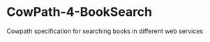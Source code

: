 CowPath-4-BookSearch
====================

Cowpath specification for searching books in different web services
